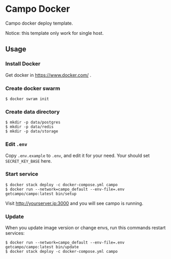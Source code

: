 # Campo Docker

Campo docker deploy template.

Notice: this template only work for single host.

## Usage

### Install Docker

Get docker in https://www.docker.com/ .

### Create docker swarm

```
$ docker swram init
```

### Create data directory

```
$ mkdir -p data/postgres
$ mkdir -p data/redis
$ mkdir -p data/storage
```

### Edit `.env`

Copy `.env.example` to `.env`, and edit it for your need. Your should set `SECRET_KEY_BASE` here.

### Start service

```
$ docker stack deploy -c docker-compose.yml campo
$ docker run --network=campo_default --env-file=.env getcampo/campo:latest bin/setup
```

Visit http://yourserver.ip:3000 and you will see campo is running.

### Update

When you update image version or change envs, run this commands restart services:

```
$ docker run --network=campo_default --env-file=.env getcampo/campo:latest bin/update
$ docker stack deploy -c docker-compose.yml campo
```
